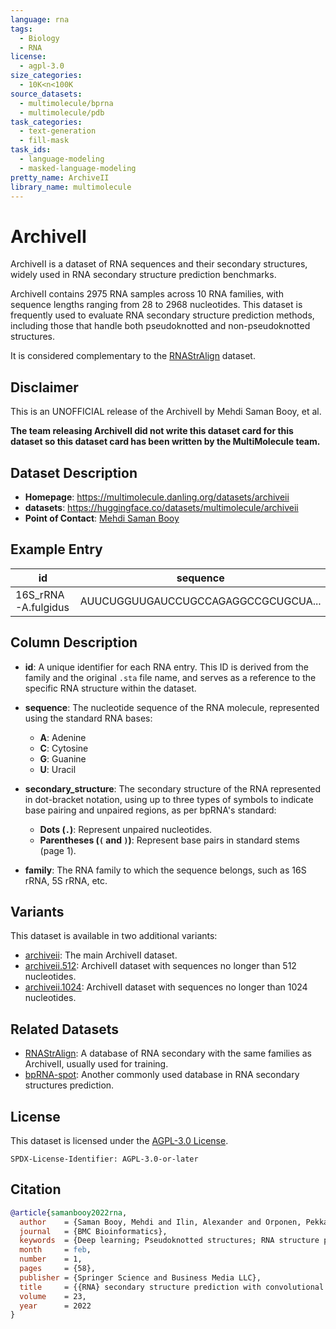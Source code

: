 ```yaml
---
language: rna
tags:
  - Biology
  - RNA
license:
  - agpl-3.0
size_categories:
  - 10K<n<100K
source_datasets:
  - multimolecule/bprna
  - multimolecule/pdb
task_categories:
  - text-generation
  - fill-mask
task_ids:
  - language-modeling
  - masked-language-modeling
pretty_name: ArchiveII
library_name: multimolecule
---
```


# ArchiveII

ArchiveII is a dataset of RNA sequences and their secondary structures, widely used in RNA secondary structure prediction benchmarks.

ArchiveII contains 2975 RNA samples across 10 RNA families, with sequence lengths ranging from 28 to 2968 nucleotides.
This dataset is frequently used to evaluate RNA secondary structure prediction methods, including those that handle both pseudoknotted and non-pseudoknotted structures.

It is considered complementary to the [RNAStrAlign](./rnastralign) dataset.

## Disclaimer

This is an UNOFFICIAL release of the ArchiveII by Mehdi Saman Booy, et al.

**The team releasing ArchiveII did not write this dataset card for this dataset so this dataset card has been written by the MultiMolecule team.**

## Dataset Description

- **Homepage**: https://multimolecule.danling.org/datasets/archiveii
- **datasets**: https://huggingface.co/datasets/multimolecule/archiveii
- **Point of Contact**: [Mehdi Saman Booy](mailto:mehdi.samanbooy@aalto.fi)

## Example Entry

| id                  | sequence                            | secondary_structure                  | family     |
| ------------------- | ----------------------------------- | ------------------------------------ | ---------- |
| 16S_rRNA-A.fulgidus | AUUCUGGUUGAUCCUGCCAGAGGCCGCUGCUA... | ...(((((...(((.))))).((((((((((....  | 16S_rRNA   |

## Column Description

- **id**:
    A unique identifier for each RNA entry. This ID is derived from the family and the original `.sta` file name, and serves as a reference to the specific RNA structure within the dataset.

- **sequence**:
    The nucleotide sequence of the RNA molecule, represented using the standard RNA bases:

    - **A**: Adenine
    - **C**: Cytosine
    - **G**: Guanine
    - **U**: Uracil

- **secondary_structure**:
    The secondary structure of the RNA represented in dot-bracket notation, using up to three types of symbols to indicate base pairing and unpaired regions, as per bpRNA's standard:

    - **Dots (`.`)**: Represent unpaired nucleotides.
    - **Parentheses (`(` and `)`)**: Represent base pairs in standard stems (page 1).

- **family**:
    The RNA family to which the sequence belongs, such as 16S rRNA, 5S rRNA, etc.

## Variants

This dataset is available in two additional variants:

- [archiveii](https://huggingface.co/datasets/multimolecule/archiveii): The main ArchiveII dataset.
- [archiveii.512](https://huggingface.co/datasets/multimolecule/archiveii.512): ArchiveII dataset with sequences no longer than 512 nucleotides.
- [archiveii.1024](https://huggingface.co/datasets/multimolecule/archiveii.1024): ArchiveII dataset with sequences no longer than 1024 nucleotides.

## Related Datasets

- [RNAStrAlign](https://huggingface.co/datasets/multimolecule/rnastralign): A database of RNA secondary with the same families as ArchiveII, usually used for training.
- [bpRNA-spot](https://huggingface.co/datasets/multimolecule/bprna-spot): Another commonly used database in RNA secondary structures prediction.

## License

This dataset is licensed under the [AGPL-3.0 License](https://www.gnu.org/licenses/agpl-3.0.html).

```spdx
SPDX-License-Identifier: AGPL-3.0-or-later
```

## Citation

```bibtex
@article{samanbooy2022rna,
  author    = {Saman Booy, Mehdi and Ilin, Alexander and Orponen, Pekka},
  journal   = {BMC Bioinformatics},
  keywords  = {Deep learning; Pseudoknotted structures; RNA structure prediction},
  month     = feb,
  number    = 1,
  pages     = {58},
  publisher = {Springer Science and Business Media LLC},
  title     = {{RNA} secondary structure prediction with convolutional neural networks},
  volume    = 23,
  year      = 2022
}
```
